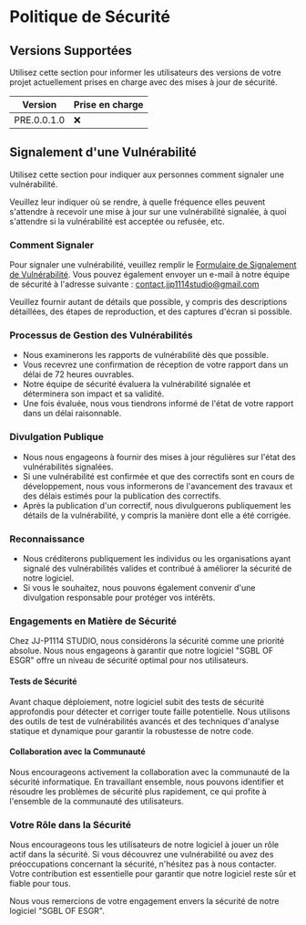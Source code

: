 # Politique de Sécurité

## Versions Supportées

Utilisez cette section pour informer les utilisateurs des versions de votre projet actuellement prises en charge avec des mises à jour de sécurité.

| Version | Prise en charge   |
| ------- | ------------------ |
| PRE.0.0.1.0   | :x: |

## Signalement d'une Vulnérabilité

Utilisez cette section pour indiquer aux personnes comment signaler une vulnérabilité.

Veuillez leur indiquer où se rendre, à quelle fréquence elles peuvent s'attendre à recevoir une mise à jour sur une vulnérabilité signalée, à quoi s'attendre si la vulnérabilité est acceptée ou refusée, etc.

### Comment Signaler

Pour signaler une vulnérabilité, veuillez remplir le [Formulaire de Signalement de Vulnérabilité](https://form.jotform.com/jjp1114studio/sgbl-of-esgr_vulnerability). Vous pouvez également envoyer un e-mail à notre équipe de sécurité à l'adresse suivante : contact.jjp1114studio@gmail.com

Veuillez fournir autant de détails que possible, y compris des descriptions détaillées, des étapes de reproduction, et des captures d'écran si possible.

### Processus de Gestion des Vulnérabilités

- Nous examinerons les rapports de vulnérabilité dès que possible.
- Vous recevrez une confirmation de réception de votre rapport dans un délai de 72 heures ouvrables.
- Notre équipe de sécurité évaluera la vulnérabilité signalée et déterminera son impact et sa validité.
- Une fois évaluée, nous vous tiendrons informé de l'état de votre rapport dans un délai raisonnable.

### Divulgation Publique

- Nous nous engageons à fournir des mises à jour régulières sur l'état des vulnérabilités signalées.
- Si une vulnérabilité est confirmée et que des correctifs sont en cours de développement, nous vous informerons de l'avancement des travaux et des délais estimés pour la publication des correctifs.
- Après la publication d'un correctif, nous divulguerons publiquement les détails de la vulnérabilité, y compris la manière dont elle a été corrigée.

### Reconnaissance

- Nous créditerons publiquement les individus ou les organisations ayant signalé des vulnérabilités valides et contribué à améliorer la sécurité de notre logiciel.
- Si vous le souhaitez, nous pouvons également convenir d'une divulgation responsable pour protéger vos intérêts.

### Engagements en Matière de Sécurité

Chez JJ-P1114 STUDIO, nous considérons la sécurité comme une priorité absolue. Nous nous engageons à garantir que notre logiciel "SGBL OF ESGR" offre un niveau de sécurité optimal pour nos utilisateurs.

#### Tests de Sécurité

Avant chaque déploiement, notre logiciel subit des tests de sécurité approfondis pour détecter et corriger toute faille potentielle. Nous utilisons des outils de test de vulnérabilités avancés et des techniques d'analyse statique et dynamique pour garantir la robustesse de notre code.

#### Collaboration avec la Communauté

Nous encourageons activement la collaboration avec la communauté de la sécurité informatique. En travaillant ensemble, nous pouvons identifier et résoudre les problèmes de sécurité plus rapidement, ce qui profite à l'ensemble de la communauté des utilisateurs.

### Votre Rôle dans la Sécurité

Nous encourageons tous les utilisateurs de notre logiciel à jouer un rôle actif dans la sécurité. Si vous découvrez une vulnérabilité ou avez des préoccupations concernant la sécurité, n'hésitez pas à nous contacter. Votre contribution est essentielle pour garantir que notre logiciel reste sûr et fiable pour tous.

Nous vous remercions de votre engagement envers la sécurité de notre logiciel "SGBL OF ESGR".
